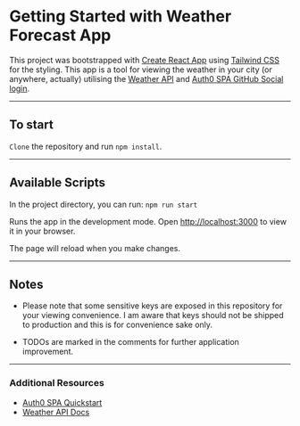 # Getting Started with Weather Forecast App

This project was bootstrapped with [Create React App](https://github.com/facebook/create-react-app) using [Tailwind CSS](https://tailwindcss.com/) for the styling. This app is a tool for viewing the weather in your city (or anywhere, actually) utilising the [Weather API](https://www.weatherapi.com/) and [Auth0 SPA GitHub Social login](https://auth0.com/docs/quickstart/spa/react/01-login).

---

## To start

`Clone` the repository and run `npm install`.

---

## Available Scripts

In the project directory, you can run: `npm run start`

Runs the app in the development mode.
Open [http://localhost:3000](http://localhost:3000) to view it in your browser.

The page will reload when you make changes.

---

## Notes

* Please note that some sensitive keys are exposed in this repository for your viewing convenience. I am aware that keys should not be shipped to production and this is for convenience sake only.

* TODOs are marked in the comments for further application improvement.

---

### Additional Resources
* [Auth0 SPA Quickstart](https://auth0.com/docs/quickstart/spa/react/01-login)
* [Weather API Docs](https://www.weatherapi.com/docs/)
